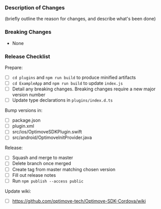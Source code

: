 ### Description of Changes

(briefly outline the reason for changes, and describe what's been done)

### Breaking Changes

-   None

### Release Checklist

Prepare:

-   [ ] `cd plugins` and `npm run build` to produce minified artifacts
-   [ ] `cd ExampleApp` and `npm run build` to update `index.js`
-   [ ] Detail any breaking changes. Breaking changes require a new major version number
-   [ ] Update type declarations in `plugins/index.d.ts`

Bump versions in:

-   [ ] package.json
-   [ ] plugin.xml
-   [ ] src/ios/OptimoveSDKPlugin.swift
-   [ ] src/android/OptimoveInitProvider.java

Release:

-   [ ] Squash and merge to master
-   [ ] Delete branch once merged
-   [ ] Create tag from master matching chosen version
-   [ ] Fill out release notes
-   [ ] Run `npm publish --access public`

Update wiki:

- [ ] https://github.com/optimove-tech/Optimove-SDK-Cordova/wiki

